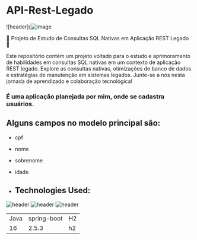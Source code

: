 # API-Rest-Legado

![header](![image](https://github.com/JoaoEduardoFM/API-Rest-Legado/assets/90796699/446f06d8-70cd-4ed6-b2a9-2a6428bec6ab)

🚀  Projeto de Estudo de Consultas SQL Nativas em Aplicação REST Legado 🚀

Este repositório contém um projeto voltado para o estudo e aprimoramento de habilidades em consultas SQL nativas em um contexto de aplicação REST legado. Explore as consultas nativas, otimizações de banco de dados e estratégias de manutenção em sistemas legados. Junte-se a nós nesta jornada de aprendizado e colaboração tecnológica!

### É uma aplicação planejada por mim, onde se cadastra usuários.

## Alguns campos no modelo principal são:
+ cpf 
+ nome
+ sobrenome
+ idade

+ ## Technologies Used:
![header](https://user-images.githubusercontent.com/90796699/228732700-385f1245-70e2-4afa-8fcb-3838c43cc3d1.png)
![header](https://user-images.githubusercontent.com/90796699/228732963-6bafac5b-bb12-4e8d-b72a-47b3798f7bc3.png)
![header](https://user-images.githubusercontent.com/90796699/229381110-73a2592a-5e58-4948-ae38-a179cc119e10.png)
<table>
  <tr>
    <td>Java</td>
    <td>spring-boot</td>
    <td>H2</td>
  </tr>
  <tr>
    <td>16</td>
    <td>2.5.3</td>
    <td>h2</td>
  </tr>
</table>
